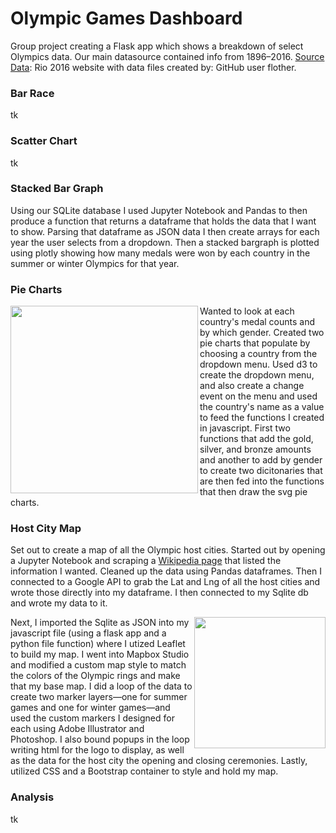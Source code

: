 # Olympic Games Dashboard
Group project creating a Flask app which shows a breakdown of select Olympics data. Our main datasource contained info from 1896–2016. [Source Data](https://www.kaggle.com/rio2016/olympic-games): Rio 2016 website with data files created by: GitHub user flother.
### Bar Race 
tk
### Scatter Chart
tk
### Stacked Bar Graph
Using our SQLite database I used Jupyter Notebook and Pandas to then produce a function that returns a dataframe that holds the data that I want to show. Parsing that dataframe as JSON data I then create arrays for each year the user selects from a dropdown. Then a stacked bargraph is plotted using plotly showing how many medals were won by each country in the summer or winter Olympics for that year. 
### Pie Charts
<img align="left" src="https://github.com/julia-claira/project3_group_springy_olympics/blob/main/resources/pies.png" width="300">
Wanted to look at each country's medal counts and by which gender. Created two pie charts that populate by choosing a country from the dropdown menu. Used d3 to create the dropdown menu, and also create a change event on the menu and used the country's name as a value to feed the functions I created in javascript. First two functions that add the gold, silver, and bronze amounts and another to add by gender to create two dicitonaries that are then fed into the functions that then draw the svg pie charts.

### Host City Map
Set out to create a map of all the Olympic host cities. Started out by opening a Jupyter Notebook and scraping a [Wikipedia page](https://en.wikipedia.org/wiki/List_of_Olympic_Games_host_cities) that listed the information I wanted. Cleaned up the data using Pandas dataframes. Then I connected to a Google API to grab the Lat and Lng of all the host cities and wrote those directly into my dataframe. I then connected to my Sqlite db and wrote my data to it. 

<img align="right" src="https://github.com/julia-claira/project3_group_springy_olympics/blob/main/resources/map.png" width="210">
Next, I imported the Sqlite as JSON into my javascript file (using a flask app and a python file function) where I utized Leaflet to build my map. I went into Mapbox Studio and modified a custom map style to match the colors of the Olympic rings and make that my base map. I did a loop of the data to create two marker layers—one for summer games and one for winter games—and used the custom markers I designed for each using Adobe Illustrator and Photoshop. I also bound popups in the loop writing html for the logo to display, as well as the data for the host city the opening and closing ceremonies. Lastly, utilized CSS and a Bootstrap container to style and hold my map. 

### Analysis
tk
